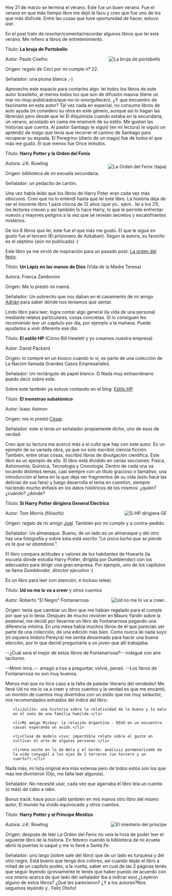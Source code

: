 <html><body><p>Hoy 21 de marzo se termina el verano. Este fue un buen verano. Fue el verano en que más tiempo libre me dejó la facu y creo que fue uno de los que más disfruté. Entre las cosas que tuve oportunidad de hacer, estuvo <em>leer</em>.



En el post trato de <em>reseñar</em>/comentar/recordar algunos libros que leí este verano. Me refiero a libros de entretenimiento.



<!--more--> Título: <strong>La bruja de Portobello</strong>

Autor: Paulo Coelho<img title="La bruja de portobello" src="/wp-content/uploads/2007/03/coelhobrujacover.jpg" alt="La bruja de portobello" hspace="20" align="right">

Origen: regalo de Ceci por mi cumple nº 22.

Señalador: una pluma blanca ;-)



Aprovecho este espacio para contarles algo: leí todos los libros de este autor brasileño, al menos todos los que son de difusión masiva (tiene un mar no-muy-publicados/que-no-lo-enorgullecen). ¿Y que encuentro de fascinante en este autor? Tal vez nada en especial, no consumo libros de auto ayuda (ni considero su obra en este género, aunque así lo hagan las librerías) pero desde que leí El Alquimista cuando estaba en la secundaria, un verano, acostado en cama me enamoré de su estilo. Me gustan las historias que cuenta. Al pastor Santiago le siguió (en mi lectura) le siguió un aprendiz de mago que tenía que recorrer el camino de Santiago para recuperar su espada. El Peregrino (diario de un mago) fue de todos el que más me gustó. El que menos fue Once minutos.



Título: <strong>Harry Potter y la Orden del Fenix</strong>

Autora: J.K. Rowling<img title="La Orden del Fenix (tapa)" src="/wp-content/uploads/2007/03/hpfenixcover.jpg" alt="La Orden del Fenix (tapa)" vspace="10" align="right">

Origen: biblioteca de mi escuela secundaria.

Señalador: un pedacito de cartón.



Una vez había leído que los libros de Harry Poter eran cada vez más <em>obscuros</em>. Creo que no lo entendí hasta que leí este libro. La historia deja de ser el inocente libro 1 para chicos de 12 años (que yo.. ejem.. leí a los 21), los lectores crecen y así también lo hace Harry, lo que le permite enfrentar nuevos y mayores peligros a la vez que se revelan secretos y escalofriantes misterios.



De los 6 libros que leí, este fue el que más me gustó. El que le sigue en gusto fue el tercero (El prisionero de Azkaban). Según la autora, su favorito es el séptimo (aún no publicado) :)



Este libro ya me sirvió de inspiración para un pasado post: <a title="La orden del fenix" href="http://www.juanjoconti.com.ar/2007/01/16/la-orden-del-fenix">La orden del fenix</a>.



Título: <strong>Un Lápiz en las manos de Dios </strong>(Vida de la Madre Teresa)

Autora: Franca Zambonini

Origen: Me lo prestó mi mamá.

Señalador: Un sobrecito que nos daban en el casamiento de mi amigo <a title="Adrian Staffolani" href="http://www.adrianstaffolani.com.ar" target="_blank">Adrián</a> para saber dónde nos teníamos que sentar.



Lindo libro para leer, logra contar algo general (la vida de una persona) mediante relatos particulares, cosas concretas. Si lo consiguen les recomiendo leer un capítulo por día, por ejemplo a la mañana. Puede ayudarlos a vivir diferente ese día.



Título: <strong>El estilo HP</strong> (Cómo Bill Hewlett y yo creamos nuestra empresa)

Autor: David Packard

Origen: lo compré en un kiosco cuando lo vi, es parte de una colección de La Nación llamada Grandes Casos Empresariales.

Señalador:  Un rectángulo de papel blanco :D Nada muy extraordinario puedo decir sobre este.



Sobre este también ya estuve contando en el blog: <a title="HP" href="http://www.juanjoconti.com.ar/2007/02/24/el-estilo-hp/">Estilo HP</a>.



Título: <strong>El monstruo subatómico</strong>

Autor: Isaac Asimov

Origen: me lo prestó <a href="http://www.ceportela.com.ar">César</a>.

Señalador: este sí tenía un señalador propiamente dicho, uno de esos de verdad.



Creo que su lectura me acercó más a el culto que hay con este autor. Es un ejemplo de su variada obra, ya que no solo escribió ciencia ficción. También, entre otras cosas, escribió libros de divulgación científica. Este libro es un ejemplo de ello. El libro está dividido en varias secciones: Física, Astronomía, Química, Tecnología y Cronología. Dentro de cada una va tocando distintos temas, casi siempre con un título gracioso o llamativo, una introducción al tema en la que deja ver fragmentos de su vida (esto hace las delicias de sus fans) y luego desarrolla el tema en cuestión, siempre haciendo mucho énfasis en los datos históricos de los mismos: ¿quién? ¿cuándo? ¿dónde?



Título: <strong>Si Harry Potter dirigiera General Electrics</strong>

Autor: Tom Morris (filósofo)<img title="Si HP dirigiera GE" src="/wp-content/uploads/2007/03/gecover.jpg" alt="Si HP dirigiera GE" align="right">

Origen: regalo de mi amigo <a href="http://jjlorenzatti.firebirds.com.ar">Joel</a>. También por mi cumple y a contra-pedido.

Señalador: Un almanaque. Bueno, de un lado es un almanaque y del otro hay una fotografía y sobre esta está escrito <em>"La única lucha que se pierde es la que se abandona.".</em>



El libro compara actitudes y valores de los habitantes de Howarts (la escuela dónde estudia Harry Potter, dirigida por Dumblendor) con los adecuados para dirigir una gran empresa. Por ejemplo, uno de los capítulos se llama <em>Dumblendor, director ejecutivo</em> :)



Es un libro para leer con atención, e incluso releer.



Título: <strong>Ud no me lo va a creer</strong> y otros cuentos

Autor: Roberto "El Negro" Fontanarrosa<img title="Ud no me lo va a creer.." src="/wp-content/uploads/2007/03/fontanarrosacover.jpg" alt="Ud no me lo va a creer.." align="right">

Origen: tenía que cambiar un libro que me habían regalado para el cumple por que ya lo tenía. Después de mucho revolver en Mauro Yardín sobre la peatonal, me decidí por llevarme un libro de Fontanarrosa pagando una diferencia mínima. En una mesa había muchos libros de él que parecían ser parte de una colección, de una edición más bien. Como nunca leí nada suyo (ni siquiera Inidoro Pereyra) me sentía desarmado para hacer una buena elección, por lo que decidí preguntarle a un joven que allí trabajaba.



--¿Cuál será el mejor de estos libros de Fontanarrosa?-- indagué con aire taciturno.

--Mmm mirá..-- amagó a irse a preguntar, volvió, pensó. --Los libros de Fontanarrosa no son muy buenos.



Menos mal que no hice caso a la falta de paladar literario del vendedor! Me llevé Ud no me lo va a creer y otros cuentos y la verdad es que me encantó, un montón de cuentos muy divertidos con un estilo que me muy seductor, mis recomendados extraídos del índice del libro:

</p><ul>

	<li>Julito: una historia sobre la relatividad de lo bueno y lo malo en el seno de una familia humilde.</li>

	<li>Mi amigo Mickey: la relación Argentina - EEUU en un encuentro casual esperando un avión.</li>

	<li>Clase de modelo vivo: imperdible relato sobre el gusto en cultivar el arte de algunas personas.</li>

	<li>Una noche en lo de Nela y el Gordo: análisis pormenorizado de la vida conyugal a los ojos de 2 terceros (un tercero y un cuarto?).</li>

</ul>

Nada más, mi lista original era más extensa pero de todos estos son los que más me divirtieron (Ojo, me falta leer algunos).

Señalador: No necesité usar, cada vez que agarraba el libro leía un cuento (o más) de cabo a rabo.



Bonus track: hace poco calló también en mis manos otro libro del mismo autor, El mundo ha vivido equivocado y otros cuentos.



Título: <strong>Harry Potter y el Principe Mestizo</strong>

Autora: J.K. Rowling<img title="El miesterio del príncipe" src="/wp-content/uploads/2007/03/hpprincipecover.jpg" alt="El miesterio del príncipe" align="right">

Origen: después de leer La Orden del Fenix no veía la hora de poder leer el siguiente libro de la historia. En febrero cuando la biblioteca de mi ecuela abrió la puertas lo saqué y me lo llevé a Santa Fe.

Señalador: uno largo (sobre sale del libro) que de un lado es turquesa y del otro negro. Está bueno que tenga dos colores, así cuando dejás el libro a mitad de un capítulo podés, a la vuelta, saber en cual de las 2 páginas tenés que seguir leyendo (previamente te tenés que haber puesto de acuerdo con vos mismo acerca de que lado del señalador iba a indicar eso).¿Leyeron alguno de estos libros? ¿Qué les parecieron? ¿Y a los autores?Nos seguimos leyendo y.. Feliz Otoño!</body></html>